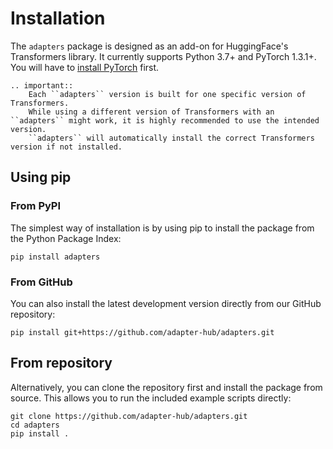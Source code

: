 # Installation

The `adapters` package is designed as an add-on for HuggingFace's Transformers library.
It currently supports Python 3.7+ and PyTorch 1.3.1+. You will have to [install PyTorch](https://pytorch.org/get-started/locally/) first. 

```{eval-rst}
.. important::
    Each ``adapters`` version is built for one specific version of Transformers.
    While using a different version of Transformers with an ``adapters`` might work, it is highly recommended to use the intended version.
    ``adapters`` will automatically install the correct Transformers version if not installed.
```

## Using pip

### From PyPI

The simplest way of installation is by using pip to install the package from the Python Package Index:

```
pip install adapters
```

### From GitHub

You can also install the latest development version directly from our GitHub repository:

```
pip install git+https://github.com/adapter-hub/adapters.git
```

## From repository

Alternatively, you can clone the repository first and install the package from source.
This allows you to run the included example scripts directly:

```
git clone https://github.com/adapter-hub/adapters.git
cd adapters
pip install .
```

